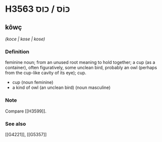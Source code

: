 # H3563 כּוֹס / כוס

## kôwç

_(koce | kose | kose)_

### Definition

feminine noun; from an unused root meaning to hold together; a cup (as a container), often figuratively, some unclean bird, probably an owl (perhaps from the cup-like cavity of its eye); cup.

- cup (noun feminine)
- a kind of owl (an unclean bird) (noun masculine)


### Note

Compare [[H3599]].

### See also

[[G4221]], [[G5357]]

